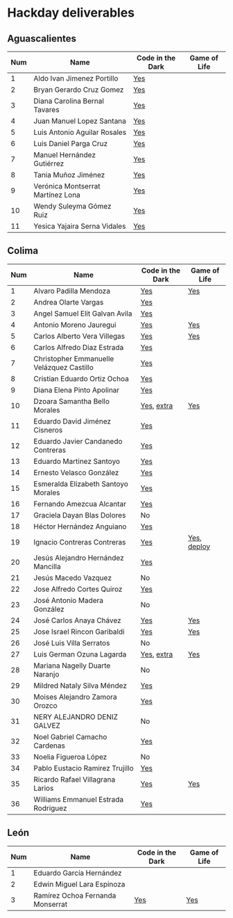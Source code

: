 # Hackday deliverables

## Aguascalientes

Num | Name | Code in the Dark | Game of Life 
----- | ---- | ---- | ---- 
1 | Aldo Ivan Jimenez Portillo | [Yes](aguascalientes/AldoIvanJimenezPortillo) 
2 | Bryan Gerardo Cruz Gomez | [Yes](aguascalientes/BryanGerardoCruzGomez)
3 | Diana Carolina Bernal Tavares | [Yes](aguascalientes/DianaCarolinaBernalTavares)
4 | Juan Manuel Lopez Santana | [Yes](aguascalientes/JuanManuelLopezSantana)
5 | Luis Antonio Aguilar Rosales | [Yes](aguascalientes/LuisAntonioAguilarRosales)
6 | Luis Daniel Parga Cruz | [Yes](aguascalientes/LuisDanielPargaCruz)
7 | Manuel Hernández Gutiérrez | [Yes](aguascalientes/ManuelHernándezGutiérrez)
8 | Tania Muñoz Jiménez | [Yes](aguascalientes/TaniaMuñozJiménez)
9 | Verónica Montserrat Martínez Lona | [Yes](aguascalientes/VerónicaMontserratMartínezLona)
10 | Wendy Suleyma Gómez Ruiz | [Yes](aguascalientes/WendySuleymaGómezRuiz)
11 | Yesica Yajaira Serna Vidales | [Yes](aguascalientes/YesicaYajairaSernaVidales)

## Colima

Num | Name | Code in the Dark | Game of Life 
----- | ---- | ---- | ---- 
1 | Alvaro Padilla Mendoza | [Yes](colima/AlvaroPadillaMendoza) | [Yes](https://github.com/varo-10/lifeGame)
2 | Andrea Olarte Vargas | [Yes](colima/AndreaOlarteVargas)
3 | Angel Samuel Elit Galvan Avila | [Yes](colima/AngelSamuelElitGalvanAvila)
4 | Antonio Moreno Jauregui | [Yes](colima/AntonioMorenoJauregui) | [Yes](https://bitbucket.org/antonmor/magmahackers/src/master/)
5 | Carlos Alberto Vera Villegas | [Yes](https://github.com/kikiondo/magmalabs) | [Yes](https://github.com/kikiondo/magmalabs) 
6 | Carlos Alfredo Diaz Estrada | [Yes](colima/CarlosAlfredoDiazEstrada)
7 | Christopher Emmanuelle Velázquez Castillo | [Yes](colima/ChristopherEmmanuelleVelázquezCastillo)
8 | Cristian Eduardo Ortiz Ochoa | [Yes](colima/CristianEduardoOrtizOchoa)
9 | Diana Elena Pinto Apolinar | [Yes](colima/DianaElenaPintoApolinar)
10 | Dzoara Samantha Bello Morales | [Yes](colima/DzoaraSamanthaBelloMorales), [extra](https://github.com/SamBelmor/website-magma-exercise) | [Yes](https://github.com/SamBelmor/GameOfLife)
11 | Eduardo David Jiménez Cisneros | [Yes](colima/EduardoDavidJiménezCisneros)
12 | Eduardo Javier Candanedo Contreras | [Yes](colima/EduardoJavierCandanedoContreras)
13 | Eduardo Martinez Santoyo | [Yes](colima/EduardoMartinezSantoyo)
14 | Ernesto Velasco González | [Yes](colima/ErnestoVelascoGonzález)
15 | Esmeralda Elizabeth Santoyo Morales | [Yes](colima/EsmeraldaElizabethSantoyoMorales)
16 | Fernando Amezcua Alcantar | [Yes](colima/FernandoAmezcuaAlcantar)
17 | Graciela Dayan Blas Dolores | No
18 | Héctor Hernández Anguiano | [Yes](colima/HéctorHernándezAnguiano)
19 | Ignacio Contreras Contreras | [Yes](colima/IgnacioContrerasContreras) | [Yes](https://github.com/IgnacioCon/conways-game-of-life), [deploy](https://ignaciocon.github.io/conways-game-of-life/)
20 | Jesús Alejandro Hernández Mancilla | [Yes](colima/JesúsAlejandroHernándezMancilla)
21 | Jesús Macedo Vazquez | No
22 | Jose Alfredo Cortes Quiroz | [Yes](colima/JoseAlfredoCortesQuiroz)
23 | José Antonio Madera González | No
24 | José Carlos Anaya Chávez | [Yes](colima/JoséCarlosAnayaChávez) | [Yes](https://github.com/archisss/CONWAY-Game-of-Life-PHP)
25 | Jose Israel Rincon Garibaldi | [Yes](colima/JoseIsraelRinconGaribaldi) | [Yes](https://github.com/jisrag/juegoDeLaVida)
26 | José Luis Villa Serratos | No
27 | Luis German Ozuna Lagarda | [Yes](colima/LuisGermanOzunaLagarda), [extra](https://github.com/LuisOzParr/MagmaClon) | [Yes](https://github.com/LuisOzParr/TheGameOfLife)
28 | Mariana Nagelly Duarte Naranjo | No
29 | Mildred Nataly Silva Méndez | [Yes](colima/MildredNatalySilvaMéndez)
30 | Moises Alejandro Zamora Orozco | [Yes](colima/MoisesAlejandroZamoraOrozco)
31 | NERY ALEJANDRO DENIZ GALVEZ | No
32 | Noel Gabriel Camacho Cardenas | [Yes](colima/NoelGabrielCamachoCardenas)
33 | Noelia Figueroa López | No
34 | Pablo Eustacio Ramirez Trujillo | [Yes](colima/PabloEustacioRamirezTrujillo)
35 | Ricardo Rafael Villagrana Larios | [Yes](colima/RicardoRafaelVillagranaLarios) | [Yes](https://github.com/ricvillagrana/game-of-life)
36 | Williams Emmanuel Estrada Rodriguez | [Yes](colima/WilliamsEmmanuelEstradaRodriguez)

## León

Num | Name | Code in the Dark | Game of Life
----- | ---- | ---- | ---- 
1 | Eduardo García Hernández
2 | Edwin Miguel Lara Espinoza
3 | Ramírez Ochoa Fernanda Monserrat | [Yes](https://github.com/FernandaOchoa/HackDay) | [Yes](https://github.com/FernandaOchoa/HackDay)